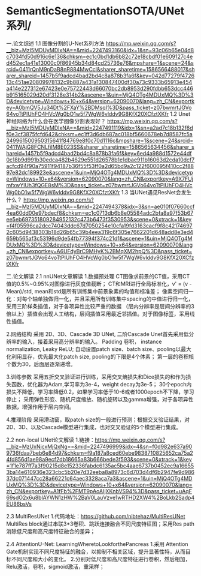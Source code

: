 # SemanticSegmentationSOTA/UNet系列/
一.论文综述
1.1 图像分割的U-Net系列方法
https://mp.weixin.qq.com/s?__biz=MzI5MDUyMDIxNA==&mid=2247493160&idx=1&sn=93c06b65e04d8c7034fd50d916c6e136&chksm=ec1c0bd1db6b82c72e18cbdf01e609127c4ed452ec1a41e13000c0f86945b34d84cd25736e76&mpshare=1&scene=24&srcid=0411rQnM9nDaB8nR884MwCcl&sharer_sharetime=1586566488017&sharer_shareid=1457b5f9adcd4bad2bd4c8a878b3fa6f&key=042d77279f472613c451ae20809978132c9b887a431a130847400df30a73c9333b65913e454a414e227312e67423e0e75722443d66070bc2db8953d290fdbb653dcc446b915165029d20df3128e314b2&ascene=1&uin=MjQ4OTg4MDUxMQ%3D%3D&devicetype=Windows+10+x64&version=62090070&lang=zh_CN&exportkey=A0bmQV5Ju34Dt%2FXaY%2BDMsqI%3D&pass_ticket=z07bwmrtJGVo64voTtPlUhFO4HVcWg0bO1w5f7WgW6vlddv9G8KfX20XCfztXKfr
1.2 Unet神经网络为什么会在医学图像分割表现好？ 
https://mp.weixin.qq.com/s?__biz=MzI5MDUyMDIxNA==&mid=2247491119&idx=1&sn=a2ad7c18b132f6df0e3cf3875fcfd642&chksm=ec1ff3d6db687ac018bf5660678eb7d8587fc5a249961500950315641f84769e8f0c70d1116c&mpshare=1&scene=24&srcid=0411WAjG8FCNLfiIM8E023SS&sharer_sharetime=1586565634456&sharer_shareid=1457b5f9adcd4bad2bd4c8a878b3fa6f&key=6ed4a988d1572e44df0c18b9d991b30edca482b4629e551d26578b1e1dbae911b16063d2cda10dcf7acfcd94f90a75911f94187b36f55f53ff0a2d65bd9a2c122f600095f410cc2f8897e82dc189923e&ascene=1&uin=MjQ4OTg4MDUxMQ%3D%3D&devicetype=Windows+10+x64&version=62090070&lang=zh_CN&exportkey=A9X7FUjmfxwYlUh3fQGE8sM%3D&pass_ticket=z07bwmrtJGVo64voTtPlUhFO4HVcWg0bO1w5f7WgW6vlddv9G8KfX20XCfztXKfr
1.3 当UNet遇见ResNet会发生什么？
https://mp.weixin.qq.com/s?__biz=MzI5MDUyMDIxNA==&mid=2247494378&idx=3&sn=ae010f07660ccf4ea60dd00e97bdecf8&chksm=ec1c0713db6b8e05584adc2bfa8a97f53b67ee5eb697351809284952132c473b6473f3530953&scene=0&xtrack=1&key=f4f05596ca2dcc74043ddc67d7050254e10cfa19fd3163cacf9f8c421746972c605d9438303b18d26b65c39b4eea319c6f305e7662201d648add8e3ed4659b565af3c53196d9de54fb77394f374c21d1&ascene=1&uin=MjQ4OTg4MDUxMQ%3D%3D&devicetype=Windows+10+x64&version=62090070&lang=zh_CN&exportkey=A6UFdyBrC9MHyK%2BMqXM2hpQ%3D&pass_ticket=z07bwmrtJGVo64voTtPlUhFO4HVcWg0bO1w5f7WgW6vlddv9G8KfX20XCfztXKfr

二.论文解读
2.1 nnUNet文章解读
1.数据预处理
CT图像求前景的CT值，采用CT值的0.5%~0.95%对图像进行灰度值截断；
CT和MRI进行全局标准化，v' = (v - Mean)/std, mean和std是所有训练集中前景象素的均值和标准差；
像素空间归一化：对每个轴单独做归一化，并且采用所有训练集中spacing的中值进行归一化，采用三阶样条插值，对于各项异性比较严重的数据
（层内分辨率是层间分辨率的3倍以上）插值会出现人工结构，层间插值采用最近邻插值。对于图像标签，采用线性插值。

2.网络结构
采用 2D、3D、Cascade 3D UNet, 二阶Cascade Unet首先采用低分辨率的输入，接着采用高分辨率的输入。
Padding 卷积， instance normalization, Leaky ReLU;
自动设置patch size、batch size、pooling以最大化利用显存，优先最大化patch size, pooling的下限是4个体素；
第一层的卷积核个数为30，后面层逐渐递增。

3.训练参数
采用五折交叉验证进行训练，采用交叉熵损失和Dice损失的和作为损失函数，优化器为Adam,学习率为3e-4，weight decay为3e-5；
30个epoch内损失不降低，学习率降低0.2，如果学习率低于10-6或者1000epoch不下降，学习停止；
采用弹性形变、随机尺度缩放、随机旋转以及gamma增强，对于各项异性数据，增强作用于层内空间。

4.推理阶段
采用滑动窗，取patch size的一般进行预测；根据交叉验证结果，对2D、3D、以及Cascade模型进行集成，也对交叉验证的5个模型进行集成。

2.2 non-local UNet论文解读
1.链接：https://mp.weixin.qq.com/s?__biz=MzUxNjcxMjQxNg==&mid=2247496999&idx=4&sn=f0d982e637a909736fdaa7beb6e84d97&chksm=f9a187a8ced60ebe9838710825652ca75a24fd856d1ae98a9ecf2db18665a83b666bede3f593&scene=0&xtrack=1&key=1f1e787ff7a3f90215d8e152336fabdc6135ac5bc4aae6737b0452ec9a166553ba14e610936e323cbc5b20e7d32eeba8a8973c6d703d4df6b2947fe9d98637dc071447cc28a66221c64aec3328aca7a3&ascene=1&uin=MjQ4OTg4MDUxMQ%3D%3D&devicetype=Windows+10+x64&version=62090070&lang=zh_CN&exportkey=A1fFb%2FMT9pAoAIjXKnbVS94%3D&pass_ticket=uAqF69sdO2x6u8blAYWN1zHW%2BaV0LauVzve1wRTHD2XW4%2BoLkb2Sadp4EU86bsVs

2.3 MultiResUNet
1.代码地址：https://github.com/nibtehaz/MultiResUNet
MultiRes block通过串联3*3卷积、跳跃连接融合不同尺度特征图；采用Res path消除低尺度和高尺度特征融合的差异；

2.4 AttentionU-Net: LearningWheretoLookforthePancreas
1.采用 Attention Gate机制实现不同尺度特征的融合，以抑制不相关区域，提升显著性特，从而目标不同尺度和大小的变化。
2.分别对低尺度和高尺度特征进行卷积，然后相加，Relu激活，卷积，sigmoid激活，重采样；






